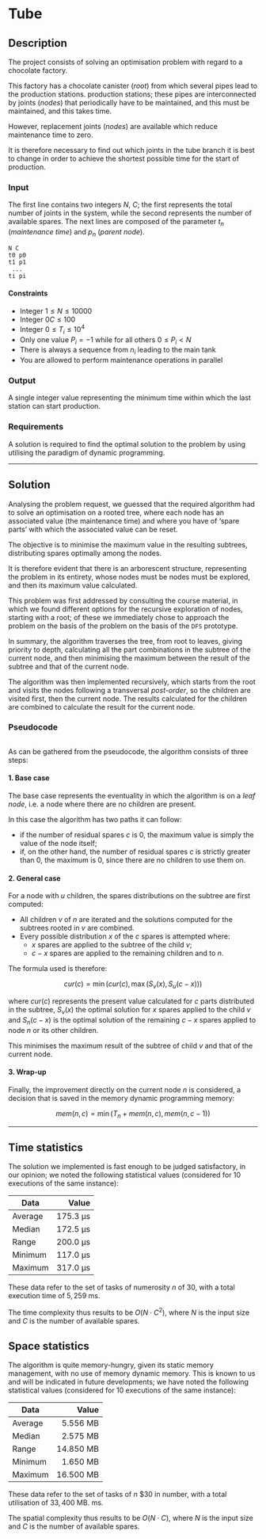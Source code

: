 # Tube

## Description

The project consists of solving an optimisation problem with regard to a chocolate factory.

This factory has a chocolate canister (*root*) from which several pipes lead to the production stations. 
production stations; these pipes are interconnected by joints (*nodes*) that periodically have to be maintained, and this
must be maintained, and this takes time.

However, replacement joints (*nodes*) are available which reduce maintenance time to zero.

It is therefore necessary to find out which joints in the tube branch it is best to change in order to achieve the shortest possible time
for the start of production.

### Input

The first line contains two integers $N$, $C$; the first represents the total number of joints in the system,
while the second represents the number of available spares.
The next lines are composed of the parameter $t_n$ (*maintenance time*) and $p_n$ (*parent node*). 

```
N C
t0 p0
t1 p1
 ...
ti pi
```

#### Constraints

- Integer $1 \le N \le 10000$
- Integer $0 C \le 100$
- Integer $0 \le T_i \le 10^4$
- Only one value $P_i = -1$ while for all others $0 \le P_i < N$
- There is always a sequence from $n_i$ leading to the main tank
- You are allowed to perform maintenance operations in parallel

### Output

A single integer value representing the minimum time within which the last station can start production.

### Requirements

A solution is required to find the optimal solution to the problem by using utilising the paradigm of dynamic programming.

---

## Solution

Analysing the problem request, we guessed that the required algorithm had to solve an
optimisation on a rooted tree, where each node has an associated value (the maintenance time) and where you have
of ‘spare parts’ with which the associated value can be reset.

The objective is to minimise the maximum value in the resulting subtrees, distributing spares optimally
among the nodes.

It is therefore evident that there is an arborescent structure, representing the problem in its entirety, whose nodes must be
nodes must be explored, and then its maximum value calculated.

This problem was first addressed by consulting the course material, in which we found different
options for the recursive exploration of nodes, starting with a root; of these we immediately chose to approach the problem on the basis of the
problem on the basis of the `DFS` prototype.

In summary, the algorithm traverses the tree, from root to leaves, giving priority to depth, calculating
all the part combinations in the subtree of the current node, and then minimising the maximum between the result of the
subtree and that of the current node.

The algorithm was then implemented recursively, which starts from the root and visits the nodes following a
transversal *post-order*, so the children are visited first, then the current node.
The results calculated for the children are combined to calculate the result for the current node.

### Pseudocode

```
```

As can be gathered from the pseudocode, the algorithm consists of three steps:

#### 1. Base case

The base case represents the eventuality in which the algorithm is on a *leaf node*, i.e. a node where there are no
children are present.

In this case the algorithm has two paths it can follow:

* if the number of residual spares $c$ is $0$, the maximum value is simply the value of the node itself;
* if, on the other hand, the number of residual spares $c$ is strictly greater than $0$, the maximum is $0$, since there are no 
children to use them on.

#### 2. General case

For a node with $u$ children, the spares distributions on the subtree are first computed:

* All children $v$ of $n$ are iterated and the solutions computed for the subtrees rooted in $v$ are combined.
* Every possible distribution $x$ of the $c$ spares is attempted where:
    * $x$ spares are applied to the subtree of the child $v$;
    * $c-x$ spares are applied to the remaining children and to $n$.

The formula used is therefore:

$$cur(c) = \min(cur(c), \max(S_v(x), S_u(c - x)))$$

where $cur(c)$ represents the present value calculated for $c$ parts distributed in the subtree,
$S_v(x)$ the optimal solution for $x$ spares applied to the child $v$ and $S_n(c-x)$ is the optimal solution of the
remaining $c-x$ spares applied to node $n$ or its other children.

This minimises the maximum result of the subtree of child $v$ and that of the current node.

#### 3. Wrap-up

Finally, the improvement directly on the current node $n$ is considered, a decision that is saved in the memory
dynamic programming memory:

$$mem(n,c) = \min(T_n + mem(n, c), mem(n, c - 1))$$

---

## Time statistics

The solution we implemented is fast enough to be judged satisfactory, in our opinion;
we noted the following statistical values (considered for 10 executions of the same instance):

| Data                    | Value      |
| ----------------------- | ---------: |
| Average                 | $175.3$ µs |
| Median                  | $172.5$ µs |
| Range                   | $200.0$ µs |
| Minimum                 | $117.0$ µs |
| Maximum                 | $317.0$ µs |

These data refer to the set of tasks of numerosity $n$ of $30$, with a total execution time of $5,259$ 
ms.

The time complexity thus results to be $O(N\cdot C^2)$, where $N$ is the input size and $C$ is the number of
available spares.

## Space statistics

The algorithm is quite memory-hungry, given its static memory management, with no use of memory 
dynamic memory. This is known to us and will be indicated in future developments;
we have noted the following statistical values (considered for 10 executions of the same instance):

| Data                    | Value       |
| ----------------------- | ----------: |
| Average                 | $5.556$ MB  |
| Median                  | $2.575$ MB  |
| Range                   | $14.850$ MB |
| Minimum                 | $1.650$ MB  |
| Maximum                 | $16.500$ MB |

These data refer to the set of tasks of $n$ $30 in number, with a total utilisation of $33,400$ MB. 
ms.

The spatial complexity thus results to be $O(N\cdot C)$, where $N$ is the input size and $C$ is the number of
available spares.




